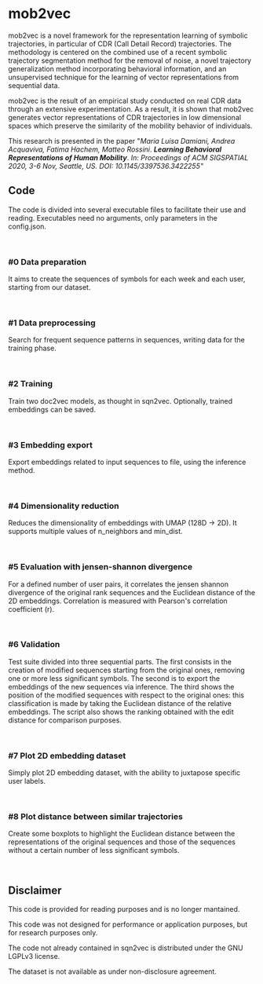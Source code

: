 # mob2vec

mob2vec is a novel framework for the representation learning of
symbolic trajectories, in particular of CDR (Call Detail Record)
trajectories. The methodology is centered on the combined use of a
recent symbolic trajectory segmentation method for the removal of noise,
a novel trajectory generalization method incorporating behavioral
information, and an unsupervised technique for the learning of vector
representations from sequential data.
 
mob2vec is the result of an empirical study 
 conducted on real CDR data through an extensive experimentation. 
 As a result, it is shown that mob2vec generates vector representations of CDR 
 trajectories in low dimensional spaces which preserve the similarity of the 
 mobility behavior of individuals.
 
 
 This research is presented in the paper "*Maria Luisa Damiani, Andrea
Acquaviva, Fatima Hachem, Matteo Rossini*. ***Learning Behavioral Representations of Human
Mobility***. *In: Proceedings of ACM SIGSPATIAL 2020, 3-6 Nov, Seattle, US. DOI: 10.1145/3397536.3422255"*

## Code
The code is divided into several executable files to facilitate their use and reading.
Executables need no arguments, only parameters in the config.json.

<br />

### #0 Data preparation
It aims to create the sequences of symbols for each week and each user, starting from our dataset.

<br />

### #1 Data preprocessing
Search for frequent sequence patterns in sequences, writing data for the training phase.

<br />

### #2 Training
Train two doc2vec models, as thought in sqn2vec.
Optionally, trained embeddings can be saved.

<br />

### #3 Embedding export
Export embeddings related to input sequences to file, using the inference method.

<br />

### #4 Dimensionality reduction
Reduces the dimensionality of embeddings with UMAP (128D -> 2D). It supports multiple values of n_neighbors and min_dist.

<br />

### #5 Evaluation with jensen-shannon divergence
For a defined number of user pairs, it correlates the jensen shannon divergence of the original rank sequences and the 
Euclidean distance of the 2D embeddings. Correlation is measured with Pearson's correlation coefficient (r).

<br />

### #6 Validation
Test suite divided into three sequential parts. The first consists in the creation of modified sequences starting 
from the original ones, removing one or more less significant symbols. The second is to export the embeddings of the 
new sequences via inference. The third shows the position of the modified sequences with respect to the original ones:
 this classification is made by taking the Euclidean distance of the relative embeddings. The script also shows the 
 ranking obtained with the edit distance for comparison purposes.
 
<br />

### #7 Plot 2D embedding dataset
Simply plot 2D embedding dataset, with the ability to juxtapose specific user labels.

<br />

### #8 Plot distance between similar trajectories
Create some boxplots to highlight the Euclidean distance between the representations of the original sequences and
 those of the sequences without a certain number of less significant symbols.

<br />

## Disclaimer
This code is provided for reading purposes and is no longer mantained.

This code was not designed for performance or application purposes, but for research purposes only.

The code not already contained in sqn2vec is distributed under the GNU LGPLv3 license.

The dataset is not available as under non-disclosure agreement.
